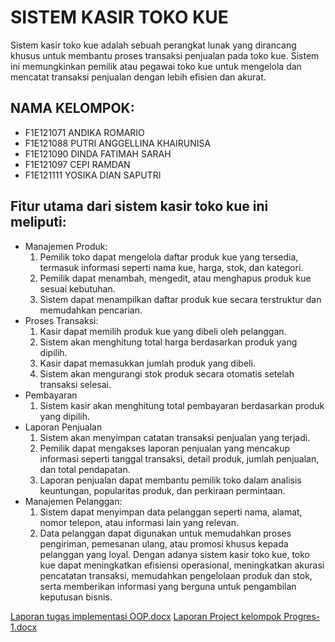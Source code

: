 # SISTEM KASIR TOKO KUE

Sistem kasir toko kue adalah sebuah perangkat lunak yang dirancang khusus untuk membantu proses transaksi penjualan pada toko kue. Sistem ini memungkinkan pemilik atau pegawai toko kue untuk mengelola dan mencatat transaksi penjualan dengan lebih efisien dan akurat.

## NAMA KELOMPOK:
- F1E121071 ANDIKA ROMARIO
- F1E121088 PUTRI ANGGELLINA KHAIRUNISA
- F1E121090 DINDA FATIMAH SARAH
- F1E121097 CEPI RAMDAN
 - F1E121111 YOSIKA DIAN SAPUTRI

## Fitur utama dari sistem kasir toko kue ini meliputi:
- Manajemen Produk:
    1. Pemilik toko dapat mengelola daftar produk kue yang tersedia, termasuk informasi seperti nama kue, harga, stok, dan kategori.
    2. Pemilik dapat menambah, mengedit, atau menghapus produk kue sesuai kebutuhan.
    3. Sistem dapat menampilkan daftar produk kue secara terstruktur dan memudahkan pencarian.
- Proses Transaksi:
    1. Kasir dapat memilih produk kue yang dibeli oleh pelanggan.
    2. Sistem akan menghitung total harga berdasarkan produk yang dipilih.
    2. Kasir dapat memasukkan jumlah produk yang dibeli.
    3. Sistem akan mengurangi stok produk secara otomatis setelah transaksi selesai.
- Pembayaran
    1. Sistem kasir akan menghitung total pembayaran berdasarkan produk yang dipilih.
- Laporan Penjualan
    1. Sistem akan menyimpan catatan transaksi penjualan yang terjadi.
    2. Pemilik dapat mengakses laporan penjualan yang mencakup informasi seperti tanggal transaksi, detail produk, jumlah penjualan, dan total pendapatan.
    3. Laporan penjualan dapat membantu pemilik toko dalam analisis keuntungan, popularitas produk, dan perkiraan permintaan.
- Manajemen Pelanggan:
   1. Sistem dapat menyimpan data pelanggan seperti nama, alamat, nomor telepon, atau informasi lain yang relevan.
   2. Data pelanggan dapat digunakan untuk memudahkan proses pengiriman, pemesanan ulang, atau promosi khusus kepada pelanggan yang loyal.
Dengan adanya sistem kasir toko kue, toko kue dapat meningkatkan efisiensi operasional, meningkatkan akurasi pencatatan transaksi, memudahkan pengelolaan produk dan stok, serta memberikan informasi yang berguna untuk pengambilan keputusan bisnis.

[Laporan tugas implementasi OOP.docx](https://github.com/cepiramdan/Kelompok_2-R003/files/11714022/Laporan.tugas.implementasi.OOP.docx)
[Laporan Project kelompok Progres-1.docx](https://github.com/cepiramdan/Kelompok_2-R003/files/11714024/Laporan.Project.kelompok.Progres-1.docx)
